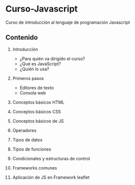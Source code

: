 # Curso-Javascript  
Curso de introducción al lenguaje de programación Javascript  

## Contenido  
1. Introducción  
    - ¿Para quién va dirigido el curso?
    - ¿Qué es JavaScript?  
    - ¿Quién lo usa?  


2. Primeros pasos    
    - Editores de texto    
    - Consola web  

3. Conceptos básicos HTML

4. Conceptos básicos CSS

5. Conceptos básicos de JS  

6. Operadores    

7. Tipos de datos      

8. Tipos de funciones  

9. Condicionales y estructuras de control  

10. Frameworks comunes  

11. Aplicación de JS en Framework leaflet    
